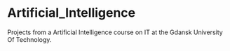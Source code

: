 # Artificial_Intelligence
 Projects from a Artificial Intelligence course on IT at the Gdansk University Of Technology.
